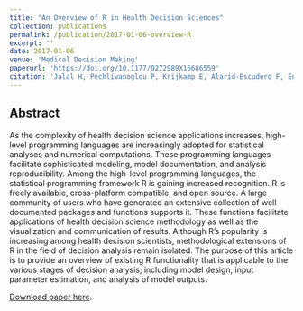 ```yaml
---
title: "An Overview of R in Health Decision Sciences"
collection: publications
permalink: /publication/2017-01-06-overview-R
excerpt: ''
date: 2017-01-06
venue: 'Medical Decision Making'
paperurl: 'https://doi.org/10.1177/0272989X16686559'
citation: 'Jalal H, Pechlivanoglou P, Krijkamp E, Alarid-Escudero F, Enns EA, Hunink, MGM. An Overview of R in Health Decision Sciences. Medical Decision Making, 2017;37(7):735-746.'
---
```


## Abstract
As the complexity of health decision science applications increases, high-level programming languages are increasingly adopted for statistical analyses and numerical computations. These programming languages facilitate sophisticated modeling, model documentation, and analysis reproducibility. Among the high-level programming languages, the statistical programming framework R is gaining increased recognition. R is freely available, cross-platform compatible, and open source. A large community of users who have generated an extensive collection of well-documented packages and functions supports it. These functions facilitate applications of health decision science methodology as well as the visualization and communication of results. Although R’s popularity is increasing among health decision scientists, methodological extensions of R in the field of decision analysis remain isolated. The purpose of this article is to provide an overview of existing R functionality that is applicable to the various stages of decision analysis, including model design, input parameter estimation, and analysis of model outputs.

[Download paper here](https://doi.org/10.1177/0272989X16686559).
